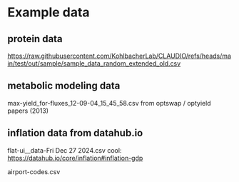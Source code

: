 # Example data

## protein data

https://raw.githubusercontent.com/KohlbacherLab/CLAUDIO/refs/heads/main/test/out/sample/sample_data_random_extended_old.csv

## metabolic modeling data

max-yield_for-fluxes_12-09-04_15_45_58.csv from optswap / optyield papers (2013)

## inflation data from datahub.io

flat-ui__data-Fri Dec 27 2024.csv
cool:
https://datahub.io/core/inflation#inflation-gdp

airport-codes.csv
